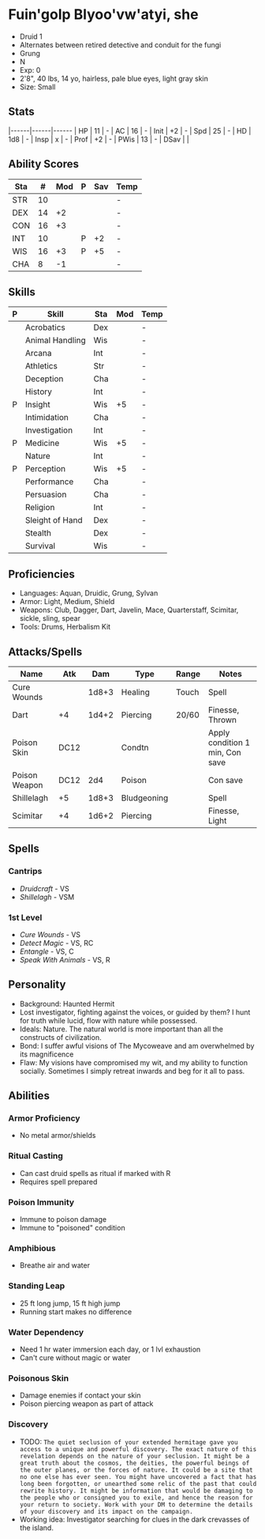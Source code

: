 # Fuin'golp Blyoo'vw'atyi, she
- Druid 1
- Alternates between retired detective and conduit for the fungi
- Grung
- N
- Exp: 0
- 2'8", 40 lbs, 14 yo, hairless, pale blue eyes, light gray skin
- Size: Small

## Stats
|------|------|------
| HP   | 11   | -
| AC   | 16   | -
| Init | +2   | -
| Spd  | 25   | -
| HD   | 1d8  | -
| Insp | x    | -
| Prof | +2   | -
| PWis | 13   | -
| DSav |      | 

## Ability Scores
| Sta | #  | Mod | P | Sav | Temp
|-----|----|-----|---|-----|------
| STR | 10 |     |   |     | -
| DEX | 14 | +2  |   |     | -
| CON | 16 | +3  |   |     | -
| INT | 10 |     | P | +2  | -
| WIS | 16 | +3  | P | +5  | -
| CHA |  8 | -1  |   |     | -

## Skills
| P | Skill              | Sta | Mod | Temp 
|---|--------------------|-----|-----|------
|   | Acrobatics         | Dex |     | -
|   | Animal Handling    | Wis |     | -
|   | Arcana             | Int |     | -
|   | Athletics          | Str |     | -
|   | Deception          | Cha |     | -
|   | History            | Int |     | -
| P | Insight            | Wis | +5  | -
|   | Intimidation       | Cha |     | -
|   | Investigation      | Int |     | -
| P | Medicine           | Wis | +5  | -
|   | Nature             | Int |     | -
| P | Perception         | Wis | +5  | -
|   | Performance        | Cha |     | -
|   | Persuasion         | Cha |     | -
|   | Religion           | Int |     | -
|   | Sleight of Hand    | Dex |     | -
|   | Stealth            | Dex |     | -
|   | Survival           | Wis |     | -

## Proficiencies
- Languages: Aquan, Druidic, Grung, Sylvan
- Armor: Light, Medium, Shield
- Weapons: Club, Dagger, Dart, Javelin, Mace, Quarterstaff, Scimitar, sickle, sling, spear
- Tools: Drums, Herbalism Kit

## Attacks/Spells
| Name            | Atk  | Dam   | Type        | Range  | Notes
|-----------------|------|-------|-------------|--------|------------------------------
| Cure Wounds     |      | 1d8+3 | Healing     |  Touch | Spell
| Dart            | +4   | 1d4+2 | Piercing    |  20/60 | Finesse, Thrown
| Poison Skin     | DC12 |       | Condtn      |        | Apply condition 1 min, Con save
| Poison Weapon   | DC12 | 2d4   | Poison      |        | Con save
| Shillelagh      | +5   | 1d8+3 | Bludgeoning |        | Spell
| Scimitar        | +4   | 1d6+2 | Piercing    |        | Finesse, Light

## Spells
### Cantrips
- *Druidcraft* - VS
- *Shillelagh* - VSM

### 1st Level
- *Cure Wounds* - VS
- *Detect Magic* - VS, RC
- *Entangle* - VS, C
- *Speak With Animals* - VS, R

## Personality
- Background: Haunted Hermit
- Lost investigator, fighting against the voices, or guided by them? I hunt for truth while lucid, flow with nature while possessed.
- Ideals: Nature. The natural world is more important than all the constructs of civilization.
- Bond: I suffer awful visions of The Mycoweave and am overwhelmed by its magnificence
- Flaw: My visions have compromised my wit, and my ability to function socially. Sometimes I simply retreat inwards and beg for it all to pass.

## Abilities
### Armor Proficiency
- No metal armor/shields

### Ritual Casting
- Can cast druid spells as ritual if marked with R
- Requires spell prepared

### Poison Immunity
- Immune to poison damage
- Immune to "poisoned" condition

### Amphibious
- Breathe air and water

### Standing Leap
- 25 ft long jump, 15 ft high jump
- Running start makes no difference

### Water Dependency
- Need 1 hr water immersion each day, or 1 lvl exhaustion
- Can't cure without magic or water

### Poisonous Skin
- Damage enemies if contact your skin
- Poison piercing weapon as part of attack

### Discovery
- TODO: `The quiet seclusion of your extended hermitage gave you access to a unique and powerful discovery. The exact nature of this revelation depends on the nature of your seclusion. It might be a great truth about the cosmos, the deities, the powerful beings of the outer planes, or the forces of nature. It could be a site that no one else has ever seen. You might have uncovered a fact that has long been forgotten, or unearthed some relic of the past that could rewrite history. It might be information that would be damaging to the people who or consigned you to exile, and hence the reason for your return to society. Work with your DM to determine the details of your discovery and its impact on the campaign.`
- Working idea: Investigator searching for clues in the dark crevasses of the island. 